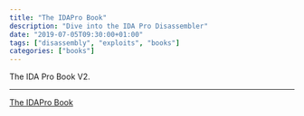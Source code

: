 ```yaml
---
title: "The IDAPro Book"
description: "Dive into the IDA Pro Disassembler"
date: "2019-07-05T09:30:00+01:00"
tags: ["disassembly", "exploits", "books"]
categories: ["books"]
---
```


The IDA Pro Book V2.

---------------------------

[The IDAPro Book](https://nostarch.com/idapro2.htm)
